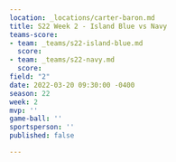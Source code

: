 ```yaml
---
location: _locations/carter-baron.md
title: S22 Week 2 - Island Blue vs Navy
teams-score:
- team: _teams/s22-island-blue.md
  score: 
- team: _teams/s22-navy.md
  score: 
field: "2"
date: 2022-03-20 09:30:00 -0400
season: 22
week: 2
mvp: ''
game-ball: ''
sportsperson: ''
published: false

---
```

